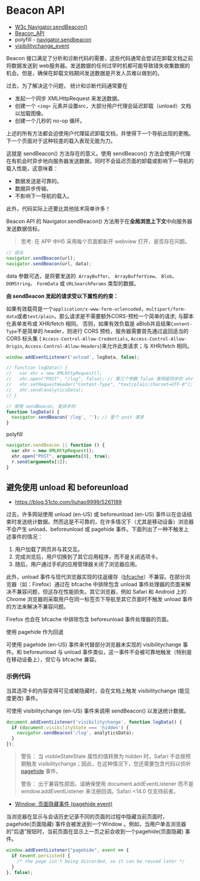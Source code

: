 # Beacon API

- [W3c Navigator.sendBeacon()](https://www.w3.org/TR/beacon)
- [Beacon_API](https://developer.mozilla.org/zh-CN/docs/Web/API/Beacon_API)
- polyfill - [navigator.sendbeacon](https://www.npmjs.com/package/navigator.sendbeacon)
- [visibilitychange_event](https://developer.mozilla.org/zh-CN/docs/Web/API/Document/visibilitychange_event)

Beacon 接口满足了分析和诊断代码的需要，这些代码通常会尝试在卸载文档之前将数据发送到 web服务器。发送数据的任何过早时机都可能导致错失收集数据的机会。但是，确保在卸载文档期间发送数据是开发人员难以做到的。

过去，为了解决这个问题， 统计和诊断代码通常要在

- 发起一个同步 ​​XMLHttpRequest​​ 来发送数据。
- 创建一个​ `​<img>​​`​ 元素并设置​​src​​，大部分用户代理会延迟卸载（unload）文档以加载图像。
- 创建一个几秒的 no-op 循环。

上述的所有方法都会迫使用户代理延迟卸载文档，并使得下一个导航出现的更晚。下一个页面对于这种较差的载入表现无能为力。

这就是 ​​sendBeacon()​​​ 方法存在的意义。使用 ​​sendBeacon()​​ 方法会使用户代理在有机会时异步地向服务器发送数据，同时不会延迟页面的卸载或影响下一导航的载入性能，这意味着：

- 数据发送是可靠的。
- 数据异步传输。
- 不影响下一导航的载入。

此外，代码实际上还要比其他技术简单许多！

Beacon API 的 Navigator.sendBeacon() 方法用于在**全局浏览上下文**中向服务器发送数据信标。

> 思考: 在 APP 中H5 采用每个页面都新开 webview 打开，是否存在问题。

```js
// 语法
navigator.sendBeacon(url);
navigator.sendBeacon(url, data);
```

​​data​​​ 参数可选，是将要发送的 ​ `​ArrayBuffer`​​​、​ `​ArrayBufferView`​​​、​ `​Blob`​​​、​ `​DOMString`​​​、​ `​FormData`​​​ 或 ​`​URLSearchParams​`​ 类型的数据。

**由 sendBeacon 发起的请求受以下属性的约束：**

如果有效载荷是一个`application/x-www-form-urlencoded`，`multipart/form-data`或者`text/plain`，那么请求是不需要额外CORS-预检一个简单的请求; 与脚本化表单发布或 XHR/fetch 相同。
否则，如果有效负载是 aBlob并且结果`Content-Type`不是简单的 header，则进行 CORS 预检，服务器需要首先通过返回适当的 CORS 标头集 ( `Access-Control-Allow-Credentials`, `Access-Control-Allow-Origin`, `Access-Control-Allow-Headers`)来允许此类请求；与 XHR/fetch 相同。

```js
window.addEventListener('unload', logData, false);

// function logData() {
//   var xhr = new XMLHttpRequest();
//   xhr.open("POST", "/log", false); // 第三个参数 false 表明是同步的 xhr, 同步会导致页面卸载被延迟。
//   xhr.setRequestHeader("Content-Type", "text/plain;charset=UTF-8");
//   xhr.send(analyticsData);
// }

// 使用 sendBeacon, 是异步的
function logData() {
  navigator.sendBeacon('/log', ''); // 是个 post 请求
}
```

polyfill

```js
navigator.sendBeacon || function () {
  var xhr = new XMLHttpRequest();
  xhr.open("POST", arguments[0], true);
  r.send(arguments[1]);
}
```


## 避免使用 unload 和 beforeunload​​

- https://blog.51cto.com/liuhao9999/5261189

过去，许多网站使用 ​​unload (en-US)​​​ 或 ​​beforeunload (en-US)​​​ 事件以在会话结束时发送统计数据。然而这是不可靠的，在许多情况下（尤其是移动设备）浏览器不会产生 ​​unload​​​、​​beforeunload​​​ 或 ​​pagehide​​ 事件。下面列出了一种不触发上述事件的情况：

1. 用户加载了网页并与其交互。
2. 完成浏览后，用户切换到了其它应用程序，而不是关闭选项卡。
3. 随后，用户通过手机的应用管理器关闭了浏览器应用。

此外，​​unload​​​ 事件与现代浏览器实现的往返缓存（​[​bfcache](https://web.dev/bfcache/)​​​）不兼容。在部分浏览器（如：Firefox）通过在 bfcache 中排除包含 ​​unload​​​ 事件处理器的页面来解决不兼容问题，但这存在性能损失。其它浏览器，例如 Safari 和 Android 上的 Chrome 浏览器则采取用户在同一标签页下导航至其它页面时不触发 ​​unload​​ 事件的方法来解决不兼容问题。

Firefox 也会在 bfcache 中排除包含 ​​beforeunload​​ 事件处理器的页面。

使用 pagehide 作为回退

可使用 ​​pagehide (en-US)​​​ 事件来代替部分浏览器未实现的 ​​visibilitychange​​​ 事件。和 ​​beforeunload​​​ 与 ​​unload​​ 事件类似，这一事件不会被可靠地触发（特别是在移动设备上），但它与 bfcache 兼容。

### 示例代码

当其选项卡的内容变得可见或被隐藏时，会在文档上触发 visibilitychange (能见度更改) 事件。

可使用 ​​visibilitychange (en-US)​​​ 事件来调用 ​​sendBeacon()​​ 以发送统计数据。

```js
document.addEventListener('visibilitychange', function logData() {
  if (document.visibilityState === 'hidden') {
    navigator.sendBeacon('/log', analyticsData);
  }
});
```

> 警告： 当 visibleStateState 属性的值转换为 hidden 时，Safari 不会按预期触发 visibilitychange；因此，在这种情况下，您还需要包含代码以侦听 [pagehide](https://developer.mozilla.org/zh-CN/docs/Web/API/Window/pagehide_event) 事件。
>
> 警告： 出于兼容性原因，请确保使用 document.addEventListener 而不是 window.addEventListener 来注册回调。Safari <14.0 仅支持前者。

- [Window: 页面隐藏事件 (pagehide event)](https://developer.mozilla.org/zh-CN/docs/Web/API/Window/pagehide_event)

当浏览器在显示与会话历史记录不同的页面的过程中隐藏当前页面时，pagehide(页面隐藏) 事件会被发送到一个Window 。例如，当用户单击浏览器的“后退”按钮时，当前页面在显示上一页之前会收到一个pagehide(页面隐藏) 事件。

```js
window.addEventListener("pagehide", event => {
  if (event.persisted) {
    /* the page isn't being discarded, so it can be reused later */
  }
}, false);
```

